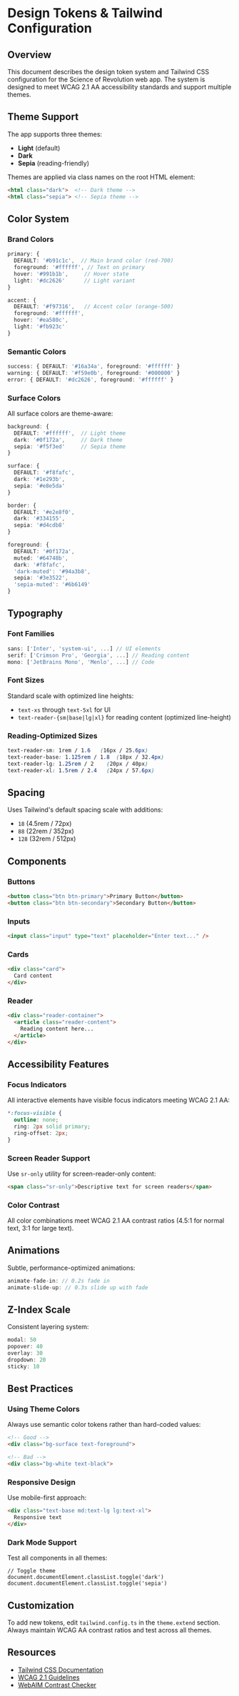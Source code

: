 # Design Tokens & Tailwind Configuration

## Overview
This document describes the design token system and Tailwind CSS configuration for the Science of Revolution web app. The system is designed to meet WCAG 2.1 AA accessibility standards and support multiple themes.

## Theme Support
The app supports three themes:
- **Light** (default)
- **Dark**
- **Sepia** (reading-friendly)

Themes are applied via class names on the root HTML element:
```html
<html class="dark">  <!-- Dark theme -->
<html class="sepia"> <!-- Sepia theme -->
```

## Color System

### Brand Colors
```typescript
primary: {
  DEFAULT: '#b91c1c',  // Main brand color (red-700)
  foreground: '#ffffff', // Text on primary
  hover: '#991b1b',     // Hover state
  light: '#dc2626'      // Light variant
}

accent: {
  DEFAULT: '#f97316',   // Accent color (orange-500)
  foreground: '#ffffff',
  hover: '#ea580c',
  light: '#fb923c'
}
```

### Semantic Colors
```typescript
success: { DEFAULT: '#16a34a', foreground: '#ffffff' }
warning: { DEFAULT: '#f59e0b', foreground: '#000000' }
error: { DEFAULT: '#dc2626', foreground: '#ffffff' }
```

### Surface Colors
All surface colors are theme-aware:
```typescript
background: {
  DEFAULT: '#ffffff',  // Light theme
  dark: '#0f172a',     // Dark theme
  sepia: '#f5f3ed'     // Sepia theme
}

surface: {
  DEFAULT: '#f8fafc',
  dark: '#1e293b',
  sepia: '#e8e5da'
}

border: {
  DEFAULT: '#e2e8f0',
  dark: '#334155',
  sepia: '#d4cdb8'
}

foreground: {
  DEFAULT: '#0f172a',
  muted: '#64748b',
  dark: '#f8fafc',
  'dark-muted': '#94a3b8',
  sepia: '#3e3522',
  'sepia-muted': '#6b6149'
}
```

## Typography

### Font Families
```typescript
sans: ['Inter', 'system-ui', ...] // UI elements
serif: ['Crimson Pro', 'Georgia', ...] // Reading content
mono: ['JetBrains Mono', 'Menlo', ...] // Code
```

### Font Sizes
Standard scale with optimized line heights:
- `text-xs` through `text-5xl` for UI
- `text-reader-{sm|base|lg|xl}` for reading content (optimized line-height)

### Reading-Optimized Sizes
```css
text-reader-sm: 1rem / 1.6   (16px / 25.6px)
text-reader-base: 1.125rem / 1.8  (18px / 32.4px)
text-reader-lg: 1.25rem / 2    (20px / 40px)
text-reader-xl: 1.5rem / 2.4   (24px / 57.6px)
```

## Spacing
Uses Tailwind's default spacing scale with additions:
- `18` (4.5rem / 72px)
- `88` (22rem / 352px)
- `128` (32rem / 512px)

## Components

### Buttons
```html
<button class="btn btn-primary">Primary Button</button>
<button class="btn btn-secondary">Secondary Button</button>
```

### Inputs
```html
<input class="input" type="text" placeholder="Enter text..." />
```

### Cards
```html
<div class="card">
  Card content
</div>
```

### Reader
```html
<div class="reader-container">
  <article class="reader-content">
    Reading content here...
  </article>
</div>
```

## Accessibility Features

### Focus Indicators
All interactive elements have visible focus indicators meeting WCAG 2.1 AA:
```css
*:focus-visible {
  outline: none;
  ring: 2px solid primary;
  ring-offset: 2px;
}
```

### Screen Reader Support
Use `sr-only` utility for screen-reader-only content:
```html
<span class="sr-only">Descriptive text for screen readers</span>
```

### Color Contrast
All color combinations meet WCAG 2.1 AA contrast ratios (4.5:1 for normal text, 3:1 for large text).

## Animations
Subtle, performance-optimized animations:
```typescript
animate-fade-in: // 0.2s fade in
animate-slide-up: // 0.3s slide up with fade
```

## Z-Index Scale
Consistent layering system:
```typescript
modal: 50
popover: 40
overlay: 30
dropdown: 20
sticky: 10
```

## Best Practices

### Using Theme Colors
Always use semantic color tokens rather than hard-coded values:
```html
<!-- Good -->
<div class="bg-surface text-foreground">

<!-- Bad -->
<div class="bg-white text-black">
```

### Responsive Design
Use mobile-first approach:
```html
<div class="text-base md:text-lg lg:text-xl">
  Responsive text
</div>
```

### Dark Mode Support
Test all components in all themes:
```tsx
// Toggle theme
document.documentElement.classList.toggle('dark')
document.documentElement.classList.toggle('sepia')
```

## Customization
To add new tokens, edit `tailwind.config.ts` in the `theme.extend` section. Always maintain WCAG AA contrast ratios and test across all themes.

## Resources
- [Tailwind CSS Documentation](https://tailwindcss.com/docs)
- [WCAG 2.1 Guidelines](https://www.w3.org/WAI/WCAG21/quickref/)
- [WebAIM Contrast Checker](https://webaim.org/resources/contrastchecker/)
